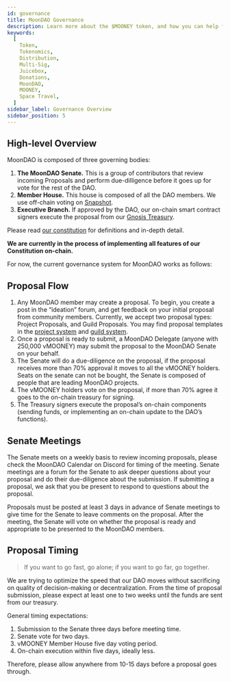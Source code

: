 ```yaml
---
id: governance
title: MoonDAO Governance
description: Learn more about the $MOONEY token, and how you can help fund the decentralization of space travel.
keywords:
  [
    Token,
    Tokenomics,
    Distribution,
    Multi-Sig,
    Juicebox,
    Donations,
    MoonDAO,
    MOONEY,
    Space Travel,
  ]
sidebar_label: Governance Overview
sidebar_position: 5
---
```


## High-level Overview
MoonDAO is composed of three governing bodies:
1. **The MoonDAO Senate.** This is a group of contributors that review incoming Proposals and perform due-dilligence before it goes up for vote for the rest of the DAO.
2. **Member House.** This house is composed of all the DAO members. We use off-chain voting on [Snapshot](https://snapshot.org/#/tomoondao.eth).
3. **Executive Branch.** If approved by the DAO, our on-chain smart contract signers execute the proposal from our [Gnosis Treasury](https://gnosis-safe.io/app/eth:0xce4a1E86a5c47CD677338f53DA22A91d85cab2c9/balances).

Please read [our constitution](https://docs.moondao.com/Governance/constitution) for definitions and in-depth detail.

**We are currently in the process of implementing all features of our Constitution on-chain.**

For now, the current governance system for MoonDAO works as follows:

## Proposal Flow

1. Any MoonDAO member may create a proposal. To begin, you create a post in the “ideation” forum, and get feedback on your initial proposal from community members. Currently, we accept two proposal types: Project Proposals, and Guild Proposals. You may find proposal templates in the [project system](https://docs.moondao.com/projects) and [guild system](https://docs.moondao.com/guilds).
2. Once a proposal is ready to submit, a MoonDAO Delegate (anyone with 250,000 vMOONEY) may submit the proposal to the MoonDAO Senate on your behalf.
3. The Senate will do a due-diligence on the proposal, if the proposal receives more than 70% approval it moves to all the vMOONEY holders. Seats on the senate can not be bought, the Senate is composed of people that are leading MoonDAO projects.
4. The vMOONEY holders vote on the proposal, if more than 70% agree it goes to the on-chain treasury for signing.
5. The Treasury signers execute the proposal’s on-chain components (sending funds, or implementing an on-chain update to the DAO’s functions).


## Senate Meetings

The Senate meets on a weekly basis to review incoming proposals, please check the MoonDAO Calendar on Discord for timing of the meeting. Senate meetings are a forum for the Senate to ask deeper questions about your proposal and do their due-diligence about the submission. If submitting a proposal, we ask that you be present to respond to questions about the proposal.

Proposals must be posted at least 3 days in advance of Senate meetings to give time for the Senate to leave comments on the proposal. After the meeting, the Senate will vote on whether the proposal is ready and appropriate to be presented to the MoonDAO members.

## Proposal Timing

> If you want to go fast, go alone; if you want to go far, go together. 

We are trying to optimize the speed that our DAO moves without sacrificing on quality of decision-making or decentralization. From the time of proposal submission, please expect at least one to two weeks until the funds are sent from our treasury.

General timing expectations:

1. Submission to the Senate three days before meeting time.
2. Senate vote for two days.
3. vMOONEY Member House five day voting period.
4. On-chain execution within five days, ideally less.

Therefore, please allow anywhere from 10-15 days before a proposal goes through.
